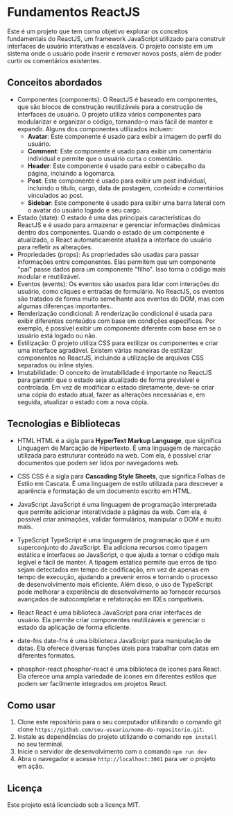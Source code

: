 # Fundamentos ReactJS

Este é um projeto que tem como objetivo explorar os conceitos fundamentais do ReactJS, um framework JavaScript utilizado para construir interfaces de usuário interativas e escaláveis. O projeto consiste em um sistema onde o usuário pode inserir e remover novos posts, além de poder curtir os comentários existentes.

## Conceitos abordados

- Componentes (components): O ReactJS é baseado em componentes, que são blocos de construção reutilizáveis para a construção de interfaces de usuário. O projeto utiliza vários componentes para modularizar e organizar o código, tornando-o mais fácil de manter e expandir. Alguns dos componentes utilizados incluem:
  - **Avatar**: Este componente é usado para exibir a imagem do perfil do usuário.
  - **Comment**: Este componente é usado para exibir um comentário individual e permite que o usuário curta o comentário.
  - **Header**: Este componente é usado para exibir o cabeçalho da página, incluindo a logomarca.
  - **Post**: Este componente é usado para exibir um post individual, incluindo o título, cargo, data de postagem, conteúdo e comentários vinculados ao post.
  - **Sidebar**: Este componente é usado para exibir uma barra lateral com o avatar do usuário logado e seu cargo.
- Estado (state): O estado é uma das principais características do ReactJS e é usado para armazenar e gerenciar informações dinâmicas dentro dos componentes. Quando o estado de um componente é atualizado, o React automaticamente atualiza a interface do usuário para refletir as alterações.
- Propriedades (props): As propriedades são usadas para passar informações entre componentes. Elas permitem que um componente "pai" passe dados para um componente "filho". Isso torna o código mais modular e reutilizável.
- Eventos (events): Os eventos são usados para lidar com interações do usuário, como cliques e entradas de formulário. No ReactJS, os eventos são tratados de forma muito semelhante aos eventos do DOM, mas com algumas diferenças importantes..
- Renderização condicional: A renderização condicional é usada para exibir diferentes conteúdos com base em condições específicas. Por exemplo, é possível exibir um componente diferente com base em se o usuário está logado ou não.
- Estilização: O projeto utiliza CSS para estilizar os componentes e criar uma interface agradável. Existem várias maneiras de estilizar componentes no ReactJS, incluindo a utilização de arquivos CSS separados ou inline styles.
- Imutabilidade: O conceito de imutabilidade é importante no ReactJS para garantir que o estado seja atualizado de forma previsível e controlada. Em vez de modificar o estado diretamente, deve-se criar uma cópia do estado atual, fazer as alterações necessárias e, em seguida, atualizar o estado com a nova cópia.

## Tecnologias e Bibliotecas

- HTML
HTML é a sigla para **HyperText Markup Language**, que significa Linguagem de Marcação de Hipertexto. É uma linguagem de marcação utilizada para estruturar conteúdo na web. Com ela, é possível criar documentos que podem ser lidos por navegadores web.

- CSS
CSS é a sigla para **Cascading Style Sheets**, que significa Folhas de Estilo em Cascata. É uma linguagem de estilo utilizada para descrever a aparência e formatação de um documento escrito em HTML.

- JavaScript
JavaScript é uma linguagem de programação interpretada que permite adicionar interatividade a páginas da web. Com ela, é possível criar animações, validar formulários, manipular o DOM e muito mais.

- TypeScript
TypeScript é uma linguagem de programação que é um superconjunto do JavaScript. Ela adiciona recursos como tipagem estática e interfaces ao JavaScript, o que ajuda a tornar o código mais legível e fácil de manter. A tipagem estática permite que erros de tipo sejam detectados em tempo de codificação, em vez de apenas em tempo de execução, ajudando a prevenir erros e tornando o processo de desenvolvimento mais eficiente. Além disso, o uso de TypeScript pode melhorar a experiência de desenvolvimento ao fornecer recursos avançados de autocompletar e refatoração em IDEs compatíveis.

- React
React é uma biblioteca JavaScript para criar interfaces de usuário. Ela permite criar componentes reutilizáveis e gerenciar o estado da aplicação de forma eficiente.

- date-fns
date-fns é uma biblioteca JavaScript para manipulação de datas. Ela oferece diversas funções úteis para trabalhar com datas em diferentes formatos.

- phosphor-react
phosphor-react é uma biblioteca de ícones para React. Ela oferece uma ampla variedade de ícones em diferentes estilos que podem ser facilmente integrados em projetos React.


## Como usar

1. Clone este repositório para o seu computador utilizando o comando git clone `https://github.com/seu-usuario/nome-do-repositorio.git`.
2. Instale as dependências do projeto utilizando o comando `npm install` no seu terminal.
3. Inicie o servidor de desenvolvimento com o comando `npm run dev`
4. Abra o navegador e acesse `http://localhost:3001` para ver o projeto em ação.

## Licença

Este projeto está licenciado sob a licença MIT.